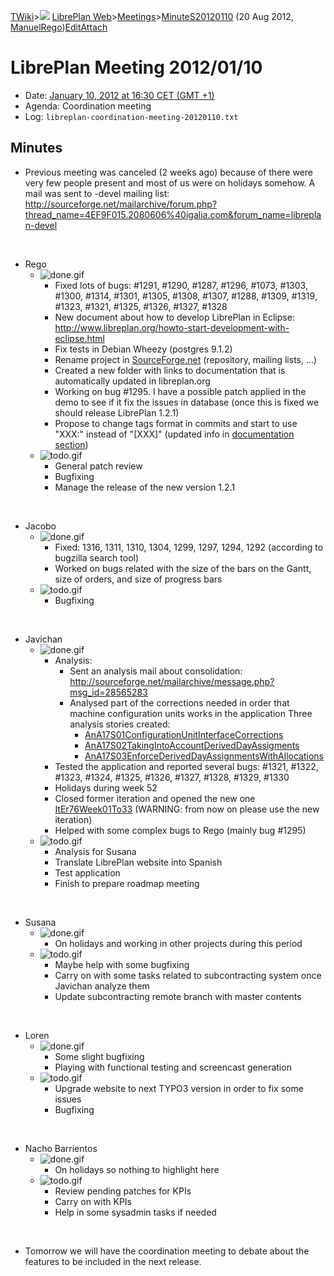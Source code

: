 [TWiki](Main_WebHome)&gt;![](/twiki/pub/TWiki/TWikiDocGraphics/web-bg-small.gif) [LibrePlan Web](LibrePlan_WebHome)&gt;[Meetings](LibrePlan_Meetings)&gt;[MinuteS20120110](LibrePlan_MinuteS20120110 "Topic revision: 2 (20 Aug 2012 - 09:50:20)") (20 Aug 2012, [ManuelRego](Main_ManuelRego))[Edit](LibrePlan_MinuteS20120110?t=1520343717 "Edit this topic text")[Attach](/twiki/bin/attach/LibrePlan/MinuteS20120110 "Attach an image or document to this topic")  

 LibrePlan Meeting 2012/01/10
=============================

-   Date: [January 10, 2012 at 16:30 CET (GMT +1)](http://www.timeanddate.com/worldclock/fixedtime.html?day=10&month=01&year=2012&hour=16&min=30&sec=0&p1=48)
-   Agenda: Coordination meeting
-   Log: `libreplan-coordination-meeting-20120110.txt`

 Minutes
--------

-   Previous meeting was canceled (2 weeks ago) because of there were very few people present and most of us were on holidays somehow. A mail was sent to -devel mailing list: <http://sourceforge.net/mailarchive/forum.php?thread_name=4EF9F015.2080606%40igalia.com&forum_name=libreplan-devel>

&nbsp;

-   Rego
    -   ![done.gif](/twiki/pub/TWiki/TWikiDocGraphics/done.gif)
        -   Fixed lots of bugs: \#1291, \#1290, \#1287, \#1296, \#1073, \#1303, \#1300, \#1314, \#1301, \#1305, \#1308, \#1307, \#1288, \#1309, \#1319, \#1323, \#1321, \#1325, \#1326, \#1327, \#1328
        -   New document about how to develop LibrePlan in Eclipse: <http://www.libreplan.org/howto-start-development-with-eclipse.html>
        -   Fix tests in Debian Wheezy (postgres 9.1.2)
        -   Rename project in [SourceForge.net](https://sourceforge.net/projects/libreplan/) (repository, mailing lists, ...)
        -   Created a new folder with links to documentation that is automatically updated in libreplan.org
        -   Working on bug \#1295. I have a possible patch applied in the demo to see if it fix the issues in database (once this is fixed we should release LibrePlan 1.2.1)
        -   Propose to change tags format in commits and start to use "XXX:" instead of "\[XXX\]" (updated info in [documentation section](LibrePlan_Documentation#Commit_Messages_Format))
    -   ![todo.gif](/twiki/pub/TWiki/TWikiDocGraphics/todo.gif)
        -   General patch review
        -   Bugfixing
        -   Manage the release of the new version 1.2.1

&nbsp;

-   Jacobo
    -   ![done.gif](/twiki/pub/TWiki/TWikiDocGraphics/done.gif)
        -   Fixed: 1316, 1311, 1310, 1304, 1299, 1297, 1294, 1292 (according to bugzilla search tool)
        -   Worked on bugs related with the size of the bars on the Gantt, size of orders, and size of progress bars
    -   ![todo.gif](/twiki/pub/TWiki/TWikiDocGraphics/todo.gif)
        -   Bugfixing

&nbsp;

-   Javichan
    -   ![done.gif](/twiki/pub/TWiki/TWikiDocGraphics/done.gif)
        -   Analysis:
            -   Sent an analysis mail about consolidation: <http://sourceforge.net/mailarchive/message.php?msg_id=28565283>
            -   Analysed part of the corrections needed in order that machine configuration units works in the application Three analysis stories created:
                -   [AnA17S01ConfigurationUnitInterfaceCorrections](LibrePlan_AnA17S01ConfigurationUnitInterfaceCorrections)
                -   [AnA17S02TakingIntoAccountDerivedDayAssigments](LibrePlan_AnA17S02TakingIntoAccountDerivedDayAssigments)
                -   [AnA17S03EnforceDerivedDayAssignmentsWithAllocations](LibrePlan_AnA17S03EnforceDerivedDayAssignmentsWithAllocations)
        -   Tested the application and reported several bugs: \#1321, \#1322, \#1323, \#1324, \#1325, \#1326, \#1327, \#1328, \#1329, \#1330
        -   Holidays during week 52
        -   Closed former iteration and opened the new one [ItEr76Week01To33](LibrePlan_ItEr76Week01To33) (WARNING: from now on please use the new iteration)
        -   Helped with some complex bugs to Rego (mainly bug \#1295)
    -   ![todo.gif](/twiki/pub/TWiki/TWikiDocGraphics/todo.gif)
        -   Analysis for Susana
        -   Translate LibrePlan website into Spanish
        -   Test application
        -   Finish to prepare roadmap meeting

&nbsp;

-   Susana
    -   ![done.gif](/twiki/pub/TWiki/TWikiDocGraphics/done.gif)
        -   On holidays and working in other projects during this period
    -   ![todo.gif](/twiki/pub/TWiki/TWikiDocGraphics/todo.gif)
        -   Maybe help with some bugfixing
        -   Carry on with some tasks related to subcontracting system once Javichan analyze them
        -   Update subcontracting remote branch with master contents

&nbsp;

-   Loren
    -   ![done.gif](/twiki/pub/TWiki/TWikiDocGraphics/done.gif)
        -   Some slight bugfixing
        -   Playing with functional testing and screencast generation
    -   ![todo.gif](/twiki/pub/TWiki/TWikiDocGraphics/todo.gif)
        -   Upgrade website to next TYPO3 version in order to fix some issues
        -   Bugfixing

&nbsp;

-   Nacho Barrientos
    -   ![done.gif](/twiki/pub/TWiki/TWikiDocGraphics/done.gif)
        -   On holidays so nothing to highlight here
    -   ![todo.gif](/twiki/pub/TWiki/TWikiDocGraphics/todo.gif)
        -   Review pending patches for KPIs
        -   Carry on with KPIs
        -   Help in some sysadmin tasks if needed

&nbsp;

-   Tomorrow we will have the coordination meeting to debate about the features to be included in the next release.

